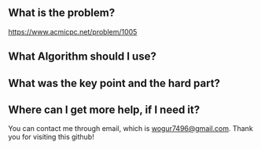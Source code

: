 ## What is the problem?

<https://www.acmicpc.net/problem/1005>

## What Algorithm should I use?



## What was the key point and the hard part?



## Where can I get more help, if I need it?

You can contact me through email, which is wogur7496@gmail.com.
Thank you for visiting this github!

